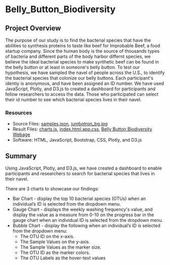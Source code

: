 # Belly_Button_Biodiversity

## Project Overview
The purpose of our study is to find the bacterial species that have the abilities to synthesis proteins to taste like beef for Improbable Beef, a food startup company. Since the human body is the source of thousands types of bacteria and different parts of the body harbor differnt species, we believe the ideal bacterial species to make synthetic beef can be found in the belly button or at least in someone's belly button. To test our hypothesis, we have sampled the navel of people across the U.S., to identify the bacterial species that colonize our belly buttons. Each participant's identiy is anonymous, and have been assigned an ID number. We have used JavaScript, Plotly, and D3.js to created a dashboard for participants and fellow researchers to access the data. Those who participated can select their id number to see which bacterial species lives in their navel.

### Resources
- Source Files: [samples.json](/static/js/samples.json), [jumbotron_bg.jpg](/static/image/jumbotron_bg.jpg)
- Result Files: [charts.js](/static/js/charts.js), [index.html](index.html),[app.css](/static/css/app.css), [Belly Button Biodiversity Webage](https://kassielu.github.io/Belly_Button_Biodiversity/)
- Software: HTML, JavaScript, Bootstrap, CSS, Plotly, and D3.js

## Summary
Using JavaScript, Plotly, and D3.js, we have created a dashboard to enable participants and researchers to search for bacterial species that lives in their navel. 

There are 3 charts to showcase our findings:
- Bar Chart - display the top 10 bacterial species (OTUs) when an individual’s ID is selected from the dropdown menu.
- Gauge Chart - displays the weekly washing frequency's value, and display the value as a measure from 0-10 on the progress bar in the gauge chart when an individual ID is selected from the dropdown menu.
- Bubble Chart - display the following when an individual’s ID is selected from the dropdown menu:
	- The OTU ID on the x-axis.
	- The Sample Values on the y-axis.
	- The Sample Values as the marker size.
	- The OTU ID as the marker colors.
	- The OTU Labels as the hover-text values

